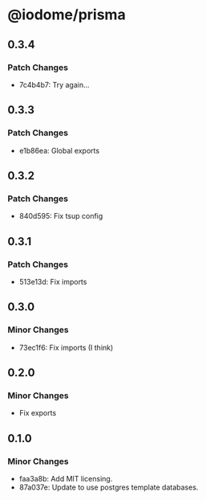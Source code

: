 # @iodome/prisma

## 0.3.4

### Patch Changes

- 7c4b4b7: Try again...

## 0.3.3

### Patch Changes

- e1b86ea: Global exports

## 0.3.2

### Patch Changes

- 840d595: Fix tsup config

## 0.3.1

### Patch Changes

- 513e13d: Fix imports

## 0.3.0

### Minor Changes

- 73ec1f6: Fix imports (I think)

## 0.2.0

### Minor Changes

- Fix exports

## 0.1.0

### Minor Changes

- faa3a8b: Add MIT licensing.
- 87a037e: Update to use postgres template databases.
